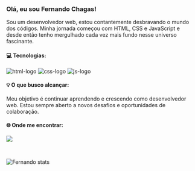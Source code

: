 
### Olá, eu sou Fernando Chagas! 

Sou um desenvolvedor web, estou contantemente desbravando o mundo dos códigos. Minha jornada começou com HTML, CSS e JavaScript e desde então tenho mergulhado cada vez mais fundo nesse universo fascinante.

#### 💻 Tecnologias:

<img src="https://img.shields.io/badge/HTML5-E34F26?style=for-the-badge&logo=html5&logoColor=white" alt="html-logo"> <img src="https://img.shields.io/badge/CSS3-1572B6?style=for-the-badge&logo=css3&logoColor=white" alt="css-logo"> 
<img src="https://img.shields.io/badge/JavaScript-323330?style=for-the-badge&logo=javascript&logoColor=F7DF1E" alt="js-logo">


#### 💡 O que busco alcançar:

Meu objetivo é continuar aprendendo e crescendo como desenvolvedor web. Estou sempre aberto a novos desafios e oportunidades de colaboração.

#### 🌐 Onde me encontrar:
 <a href="https://www.linkedin.com/in/fernando-pro/" target="_blank"> <img src="https://img.shields.io/badge/LinkedIn-0077B5?style=for-the-badge&logo=linkedin&logoColor=white"/></a>
 <br>
 
 <br>

![Fernando stats](https://github-readme-stats.vercel.app/api?username=fernandochaggas&theme=flag-india_icons=true)

